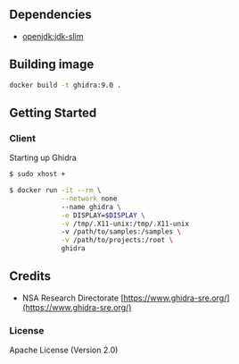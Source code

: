 ## Dependencies

- [openjdk:jdk-slim](https://hub.docker.com/_/openjdk)

## Building image

```bash
docker build -t ghidra:9.0 .
```

## Getting Started

### Client
Starting up Ghidra

```bash
$ sudo xhost +
```

```bash
$ docker run -it --rm \
             --network none
             --name ghidra \
             -e DISPLAY=$DISPLAY \
             -v /tmp/.X11-unix:/tmp/.X11-unix
             -v /path/to/samples:/samples \
             -v /path/to/projects:/root \
             ghidra
```

## Credits

- NSA Research Directorate [https://www.ghidra-sre.org/](https://www.ghidra-sre.org/)

### License

Apache License (Version 2.0)
